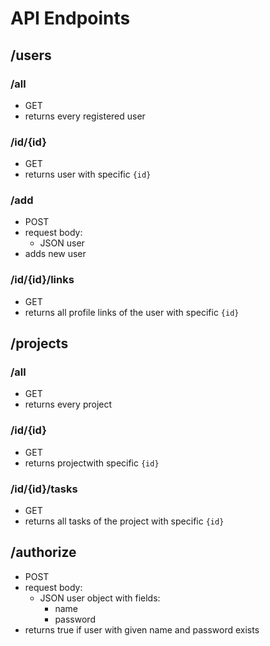 
# API Endpoints

## /users
### /all
*  GET
* returns every registered user
### /id/{id}
*  GET
* returns user with specific `{id}`
### /add
*  POST
* request body:
	* JSON user
* adds new user
### /id/{id}/links
*  GET
* returns all profile links of the user with specific `{id}`

## /projects
### /all
*  GET
* returns every project
### /id/{id}
*  GET
* returns projectwith specific `{id}`

### /id/{id}/tasks
*  GET
* returns all tasks of the project with specific `{id}`

## /authorize
*  POST
* request body:
	* JSON user object with fields: 
		* name
		* password
* returns true if user with given name and password exists

